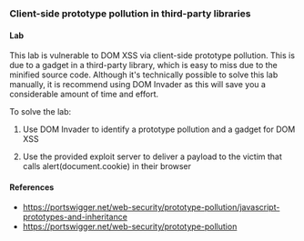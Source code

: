 ### Client-side prototype pollution in third-party libraries
#### Lab
 This lab is vulnerable to DOM XSS via client-side prototype pollution. This is due to a gadget in a third-party library, which is easy to miss due to the minified source code. Although it's technically possible to solve this lab manually, it is recommend using DOM Invader as this will save you a considerable amount of time and effort.

To solve the lab:

1. Use DOM Invader to identify a prototype pollution and a gadget for DOM XSS

1. Use the provided exploit server to deliver a payload to the victim that calls alert(document.cookie) in their browser



#### References
+ https://portswigger.net/web-security/prototype-pollution/javascript-prototypes-and-inheritance
+ https://portswigger.net/web-security/prototype-pollution

